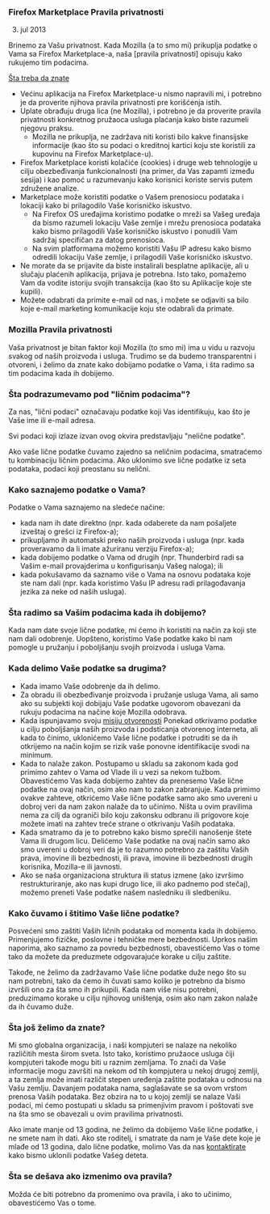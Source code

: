 ### Firefox Marketplace Pravila privatnosti
3. jul 2013

Brinemo za Vašu privatnost. Kada Mozilla (a to smo mi) prikuplja podatke o Vama sa Firefox Marketplace-a, naša [pravila privatnosti] opisuju kako rukujemo tim podacima.

<u>Šta treba da znate</u>

- Većinu aplikacija na Firefox Marketplace-u nismo napravili mi, i potrebno je da proverite njihova pravila privatnosti pre korišćenja istih.
- Uplate obrađuju druga lica (ne Mozilla), i potrebno je da proverite pravila privatnosti konkretnog pružaoca usluga plaćanja kako biste razumeli njegovu praksu.
  - Mozilla ne prikuplja, ne zadržava niti koristi bilo kakve finansijske informacije (kao što su podaci o kreditnoj kartici koju ste koristili za kupovinu na Firefox Marketplace-u).
- Firefox Marketplace koristi kolačiće (cookies) i druge web tehnologije u cilju obezbeđivanja funkcionalnosti (na primer, da Vas zapamti između sesija) i kao pomoć u razumevanju kako korisnici koriste servis putem združene analize.
- Marketplace može koristiti podatke o Vašem prenosiocu podataka i lokaciji kako bi prilagodilo Vaše korisničko iskustvo.
  - Na Firefox OS uređajima koristimo podatke o mreži sa Vašeg uređaja da bismo razumeli lokaciju Vaše zemlje i mrežu prenosioca podataka kako bismo prilagodili Vaše korisničko iskustvo i ponudili Vam sadržaj specifičan za datog prenosioca.
  - Na svim platformama možemo koristiti Vašu IP adresu kako bismo odredili lokaciju Vaše zemlje, i prilagodili Vaše korisničko iskustvo.
- Ne morate da se prijavite da biste instalirali besplatne aplikacije, ali u slučaju plaćenih aplikacija, prijava je potrebna. Isto tako, pomažemo Vam da vodite istoriju svojih transakcija (kao što su Aplikacije koje ste kupili).
- Možete odabrati da primite e-mail od nas, i možete se odjaviti sa bilo koje e-mail marketing komunikacije koju ste odabrali da primate.

### Mozilla Pravila privatnosti

Vaša privatnost je bitan faktor koji Mozilla (to smo mi) ima u vidu u razvoju svakog od naših proizvoda i usluga. Trudimo se da budemo transparentni i otvoreni, i želimo da znate kako dobijamo podatke o Vama, i šta radimo sa tim podacima kada ih dobijemo.

### Šta podrazumevamo pod "ličnim podacima"?

Za nas, "lični podaci" označavaju podatke koji Vas identifikuju, kao što je Vaše ime ili e-mail adresa.

Svi podaci koji izlaze izvan ovog okvira predstavljaju "nelične podatke".

Ako vaše lične podatke čuvamo zajedno sa neličnim podacima, smatraćemo tu kombinaciju ličnim podacima. Ako uklonimo sve lične podatke iz seta podataka, podaci koji preostanu su nelični.

### Kako saznajemo podatke o Vama?

Podatke o Vama saznajemo na sledeće načine:

- kada nam ih date direktno (npr. kada odaberete da nam pošaljete izveštaj o grešci iz Firefox-a);
- prikupljamo ih automatski preko naših proizvoda i usluga (npr. kada proveravamo da li imate ažuriranu verziju Firefox-a);
- kada dobijemo podatke o Vama od drugih (npr. Thunderbird radi sa Vašim e-mail provajderima u konfigurisanju Vašeg naloga); ili
- kada pokušavamo da saznamo više o Vama na osnovu podataka koje ste nam dali (npr. kada koristimo Vašu IP adresu radi prilagođavanja jezika za neke od naših usluga).

### Šta radimo sa Vašim podacima kada ih dobijemo?

Kada nam date svoje lične podatke, mi ćemo ih koristiti na način za koji ste nam dali odobrenje. Uopšteno, koristimo Vaše podatke kako bi nam pomogle u pružanju i poboljšanju svojih proizvoda i usluga Vama.

### Kada delimo Vaše podatke sa drugima?

- Kada imamo Vaše odobrenje da ih delimo.
- Za obradu ili obezbeđivanje proizvoda i pružanje usluga Vama, ali samo ako su subjekti koji dobijaju Vaše podatke ugovorom obavezani da rukuju podacima na načine koje Mozilla odobrava.
- Kada ispunjavamo svoju [misiju otvorenosti](https://www.mozilla.org/about/manifesto.html) Ponekad otkrivamo podatke u cilju poboljšanja naših proizvoda i podsticanja otvorenog interneta, ali kada to činimo, uklonićemo Vaše lične podatke i potruditi se da ih otkrijemo na način kojim se rizik vaše ponovne identifikacije svodi na minimum.
- Kada to nalaže zakon. Postupamo u skladu sa zakonom kada god primimo zahtev o Vama od Vlade ili u vezi sa nekom tužbom. Obavestićemo Vas kada dobijemo zahtev da prenesemo Vaše lične podatke na ovaj način, osim ako nam to zakon zabranjuje. Kada primimo ovakve zahteve, otkrićemo Vaše lične podatke samo ako smo uvereni u dobroj veri da nam zakon nalaže da to učinimo. Ništa u ovim pravilima nema za cilj da ograniči bilo koju zakonsku odbranu ili prigovore koje možete imati na zahtev treće strane o otkrivanju Vaših podataka.
- Kada smatramo da je to potrebno kako bismo sprečili nanošenje štete Vama ili drugom licu. Delićemo Vaše podatke na ovaj način samo ako smo uvereni u dobroj veri da je to razumno potrebno za zaštitu Vaših prava, imovine ili bezbednosti, ili prava, imovine ili bezbednosti drugih korisnika, Mozilla-e ili javnosti.
- Ako se naša organizaciona struktura ili status izmene (ako izvršimo restrukturiranje, ako nas kupi drugo lice, ili ako padnemo pod stečaj), možemo preneti Vaše podatke našem nasledniku ili sledbeniku.

### Kako čuvamo i štitimo Vaše lične podatke?

Posvećeni smo zaštiti Vaših ličnih podataka od momenta kada ih dobijemo. Primenjujemo fizičke, poslovne i tehničke mere bezbednosti. Uprkos našim naporima, ako saznamo za povredu bezbednosti, obavestićemo Vas o tome tako da možete da preduzmete odgovarajuće korake u cilju zaštite.

Takođe, ne želimo da zadržavamo Vaše lične podatke duže nego što su nam potrebni, tako da ćemo ih čuvati samo koliko je potrebno da bismo izvršili ono za šta smo ih prikupili. Kada nam više nisu potrebni, preduzimamo korake u cilju njihovog uništenja, osim ako nam zakon nalaže da ih čuvamo duže.

### Šta još želimo da znate?

Mi smo globalna organizacija, i naši kompjuteri se nalaze na nekoliko različitih mesta širom sveta. Isto tako, koristimo pružaoce usluga čiji kompjuteri takođe mogu biti u raznim zemljama. To znači da Vaše informacije mogu završiti na nekom od tih kompjutera u nekoj drugoj zemlji, a ta zemlja može imati različit stepen uređenja zaštite podataka u odnosu na Vašu zemlju. Davanjem podataka nama, saglašavate se sa ovom vrstom prenosa Vaših podataka. Bez obzira na to u kojoj zemlji se nalaze Vaši podaci, mi ćemo postupati u skladu sa primenjivim pravom i poštovati sve na šta smo se obavezali u ovim pravilima privatnosti.

Ako imate manje od 13 godina, ne želimo da dobijemo Vaše lične podatke, i ne smete nam ih dati. Ako ste roditelj, i smatrate da nam je Vaše dete koje je mlađe od 13 godina, dalo lične podatke, molimo Vas da nas [kontaktirate](https://www.mozilla.org/privacy/policies/firefox-os/) kako bismo uklonili podatke Vašeg deteta.

### Šta se dešava ako izmenimo ova pravila?

Možda će biti potrebno da promenimo ova pravila, i ako to učinimo, obavestićemo Vas o tome.





